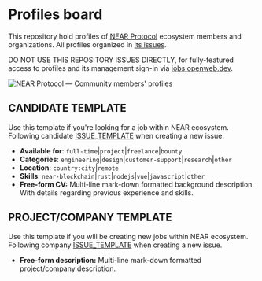 # Profiles board

This repository hold profiles of [NEAR Protocol](https://near.org) ecosystem members and organizations. All profiles organized in [its issues](https://github.com/near/openweb-profiles/issues).

DO NOT USE THIS REPOSITORY ISSUES DIRECTLY, for fully-featured access to profiles and its management sign-in via [jobs.openweb.dev](https://jobs.openweb.dev/).

![NEAR Protocol — Community members' profiles](https://jobs.openweb.dev/images/profiles-1280x640.png)

## CANDIDATE TEMPLATE

Use this template if you're looking for a job within NEAR ecosystem. Following candidate [ISSUE_TEMPLATE](https://github.com/near/openweb-profiles/blob/main/.github/ISSUE_TEMPLATE/candidate-profile.md) when creating a new issue.

- __Available for__: `full-time`|`project`|`freelance`|`bounty`
- __Categories__: `engineering`|`design`|`customer-support`|`research`|`other`
- __Location__: `country:city`|`remote`
- __Skills__: `near-blockchain`|`rust`|`nodejs`|`vue`|`javascript`|`other`
- __Free-form CV:__ Multi-line mark-down formatted background description.
With details regarding previous experience and skills.

## PROJECT/COMPANY TEMPLATE

Use this template if you will be creating new jobs within NEAR ecosystem. Following company [ISSUE_TEMPLATE](https://github.com/near/openweb-profiles/blob/main/.github/ISSUE_TEMPLATE/company-project-profile.md) when creating a new issue.

- __Free-form description:__ Multi-line mark-down formatted project/company description.
